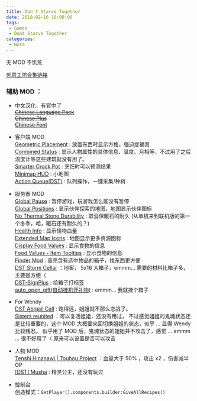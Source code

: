 ```yaml
---
title: Don't Starve Together
date: 2018-02-16 16:00:00
tags:
 - Games
 - Dont Starve Together
categories:
 - Note
---
```


无 MOD 不饥荒  

[创意工坊合集链接](https://steamcommunity.com/sharedfiles/filedetails/?id=1091556356)

<!--more-->
### 辅助 MOD ：

*   中文汉化，有官中了  
    ~~[Chinese Language Pack](https://steamcommunity.com/sharedfiles/filedetails/?id=367546858)~~    
    ~~[Chinese Plus](https://steamcommunity.com/sharedfiles/filedetails/?id=572538624)~~  
    ~~[Chinese Font](https://steamcommunity.com/sharedfiles/filedetails/?id=678340265)~~
    
*   客户端 MOD  
    [Geometric Placement](https://steamcommunity.com/sharedfiles/filedetails/?id=351325790) : 放置东西时显示方格，强迫症福音  
    [Combined Status](https://steamcommunity.com/sharedfiles/filedetails/?id=376333686) : 显示人物属性的具体信息、温度、月相等，不过用了之后温度计等这些建筑就没有用了。  
    [Smarter Crock Pot](https://steamcommunity.com/sharedfiles/filedetails/?id=365119238) : 烹饪时可以预测结果  
    [Minimap HUD](https://steamcommunity.com/sharedfiles/filedetails/?id=345692228) : 小地图  
    [Action Queue(DST)](https://steamcommunity.com/sharedfiles/filedetails/?id=609051112) : 队列操作，一键采集/种树
    
*   服务器 MOD  
    [Global Pause](https://steamcommunity.com/sharedfiles/filedetails/?id=758532836) : 暂停游戏，玩游戏怎么能没有暂停  
    [Global Positions](https://steamcommunity.com/sharedfiles/filedetails/?id=378160973) : 显示伙伴探索的地图，地图显示伙伴图标  
    [No Thermal Stone Durability](https://steamcommunity.com/sharedfiles/filedetails/?id=466732225) : 取消保暖石的耐久 (从单机来到联机版的第一个冬季，哈，暖石还有耐久的？)  
    [Health Info](https://steamcommunity.com/sharedfiles/filedetails/?id=375859599) : 显示怪物血量  
    [Extended Map Icons](https://steamcommunity.com/sharedfiles/filedetails/?id=812723897) : 地图显示更多资源图标  
    [Display Food Values](https://steamcommunity.com/sharedfiles/filedetails/?id=347079953) : 显示食物的信息  
    [Food Values - Item Tooltips](https://steamcommunity.com/sharedfiles/filedetails/?id=458940297) : 显示食物的信息  
    [Finder Mod](https://steamcommunity.com/sharedfiles/filedetails/?id=786654500) : 高亮含有选中物品的箱子，找东西更方便  
    [DST Storm Cellar](https://steamcommunity.com/sharedfiles/filedetails/?id=382177939) ：地窖， 5x16 大箱子，emmm… 需要的材料比箱子多，主要是方便（  
    [DST-SignPlus](https://steamcommunity.com/sharedfiles/filedetails/?id=553665029) : 给箱子打标签  
    [auto\_open\_gift(自动挂机开礼物)](https://steamcommunity.com/sharedfiles/filedetails/?id=1309401477) : emmm… 我就挂个箱子
    
*   For Wendy  
    [DST Abigail Call](https://steamcommunity.com/sharedfiles/filedetails/?id=516059534) : 跑得远，姐姐就不那么恋战了。  
    [Sisters reunited](https://steamcommunity.com/sharedfiles/filedetails/?id=897889011) ：可以复活姐姐，还没有用过， 不过感觉姐姐的鬼魂状态还是比较重要的，这个 MOD 大概要来回切换姐姐的状态，似乎 … 显得 Wendy 比较残忍。 似乎用了 MOD 后，鬼魂状态的姐姐并不攻击了，感觉 … emmm … 很不好用了（ 原来可以设置是否可以攻击
    
*   人物 MOD  
    [Tenshi Hinanawi | Touhou Project](https://steamcommunity.com/sharedfiles/filedetails/?id=709981066) ：血量大于 50% ，攻击 x2 ，伤害减半 OP  
    [\[DST\] Musha](https://steamcommunity.com/sharedfiles/filedetails/?id=439115156) : 精灵公主，还没有玩过
    
*   控制台  
    创造模式：`GetPlayer().components.builder:GiveAllRecipes()`
